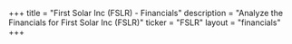 +++
title = "First Solar Inc (FSLR) - Financials"
description = "Analyze the Financials for First Solar Inc (FSLR)"
ticker = "FSLR"
layout = "financials"
+++

